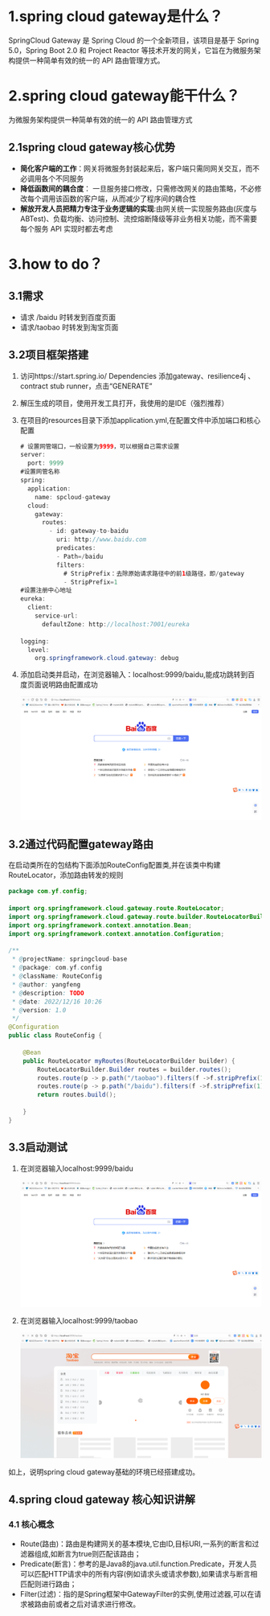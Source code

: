 # 1.spring cloud gateway是什么？

SpringCloud Gateway 是 Spring Cloud 的一个全新项目，该项目是基于 Spring 5.0，Spring Boot 2.0 和 Project Reactor 等技术开发的网关，它旨在为微服务架构提供一种简单有效的统一的 API 路由管理方式。

# 2.spring cloud gateway能干什么？

为微服务架构提供一种简单有效的统一的 API 路由管理方式

## 2.1spring cloud gateway核心优势

- **简化客户端的工作**：网关将微服务封装起来后，客户端只需同网关交互，而不必调用各个不同服务
- **降低函数间的耦合度**： 一旦服务接口修改，只需修改网关的路由策略，不必修改每个调用该函数的客户端，从而减少了程序间的耦合性
- **解放开发人员把精力专注于业务逻辑的实现**:由网关统一实现服务路由(灰度与ABTest)、负载均衡、访问控制、流控熔断降级等非业务相关功能，而不需要每个服务 API 实现时都去考虑

# 3.how to do？

## 3.1需求

- 请求 /baidu 时转发到百度页面
- 请求/taobao 时转发到淘宝页面

## 3.2项目框架搭建

1. 访问https://start.spring.io/   Dependencies 添加gateway、resilience4j 、contract stub runner，点击“GENERATE”

2. 解压生成的项目，使用开发工具打开，我使用的是IDE（强烈推荐）

3. 在项目的resources目录下添加application.yml,在配置文件中添加端口和核心配置

   ```java
   # 设置网管端口，一般设置为9999，可以根据自己需求设置
   server:
     port: 9999
   #设置网管名称
   spring:
     application:
       name: spcloud-gateway
     cloud:
       gateway:
         routes:
           - id: gateway-to-baidu
             uri: http://www.baidu.com
             predicates:
             - Path=/baidu
             filters:
               # StripPrefix：去除原始请求路径中的前1级路径，即/gateway
               - StripPrefix=1 
   #设置注册中心地址
   eureka:
     client:
       service-url:
         defaultZone: http://localhost:7001/eureka
   
   logging:
     level:
       org.springframework.cloud.gateway: debug
   ```

4. 添加启动类并启动，在浏览器输入：localhost:9999/baidu,能成功跳转到百度页面说明路由配置成功

   ![image-20221216104234047](gateway.assets/image-20221216104234047.png)

## 3.2通过代码配置gateway路由

在启动类所在的包结构下面添加RouteConfig配置类,并在该类中构建RouteLocator，添加路由转发的规则

```java
package com.yf.config;

import org.springframework.cloud.gateway.route.RouteLocator;
import org.springframework.cloud.gateway.route.builder.RouteLocatorBuilder;
import org.springframework.context.annotation.Bean;
import org.springframework.context.annotation.Configuration;

/**
 * @projectName: springcloud-base
 * @package: com.yf.config
 * @className: RouteConfig
 * @author: yangfeng
 * @description: TODO
 * @date: 2022/12/16 10:26
 * @version: 1.0
 */
@Configuration
public class RouteConfig {

    @Bean
    public RouteLocator myRoutes(RouteLocatorBuilder builder) {
        RouteLocatorBuilder.Builder routes = builder.routes();
        routes.route(p -> p.path("/taobao").filters(f ->f.stripPrefix(1)).uri("https://www.taobao.com"));
        routes.route(p -> p.path("/baidu").filters(f ->f.stripPrefix(1)).uri("https://www.baidu.com"));
        return routes.build();

    }
}
```

## 3.3启动测试

1. 在浏览器输入localhost:9999/baidu

   ![image-20221216105007097](gateway.assets/image-20221216105007097.png)

2. 在浏览器输入localhost:9999/taobao

   ![image-20221216105117910](gateway.assets/image-20221216105117910.png)

如上，说明spring cloud gateway基础的环境已经搭建成功。

## 4.spring cloud gateway 核心知识讲解

### 4.1 核心概念

- Route(路由)：路由是构建网关的基本模块,它由ID,目标URI,一系列的断言和过滤器组成,如断言为true则匹配该路由；
- Predicate(断言)：参考的是Java8的java.util.function.Predicate，开发人员可以匹配HTTP请求中的所有内容(例如请求头或请求参数),如果请求与断言相匹配则进行路由；
- Filter(过滤)：指的是Spring框架中GatewayFilter的实例,使用过滤器,可以在请求被路由前或者之后对请求进行修改。

